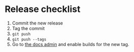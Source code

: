 Release checklist
=================

 1. Commit the new release
 2. Tag the commit
 3. `git push`
 4. `git push --tags`
 5. Go to [the docs admin][rtd] and enable builds for the new tag.
 
 [rtd]: https://readthedocs.org/dashboard/higan/versions/
